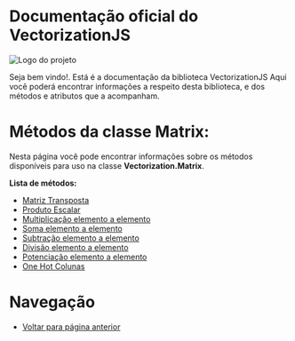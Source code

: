 # Documentação oficial do VectorizationJS
![Logo do projeto](https://github.com/WilliamJardim/VectorizationJS/blob/main/imagens/logo512x512.png)

Seja bem vindo!. Está é a documentação da biblioteca VectorizationJS
Aqui você poderá encontrar informações a respeito desta biblioteca, e dos métodos e atributos que a acompanham.

# Métodos da classe Matrix:
Nesta página você pode encontrar informações sobre os métodos disponíveis para uso na classe **Vectorization.Matrix**.

**Lista de métodos:**
 - [Matriz Transposta](Transposta/page.md)
 - [Produto Escalar](ProdutoEscalar/page.md)
 - [Multiplicação elemento a elemento](Multiplicacao/page.md)
 - [Soma elemento a elemento](Soma/page.md)
 - [Subtração elemento a elemento](Subtracao/page.md)
 - [Divisão elemento a elemento](Divisao/page.md)
 - [Potenciação elemento a elemento](Potenciacao/page.md)
 - [One Hot Colunas](OneHotColunas/page.md)

# Navegação
* [Voltar para página anterior](../page.md)